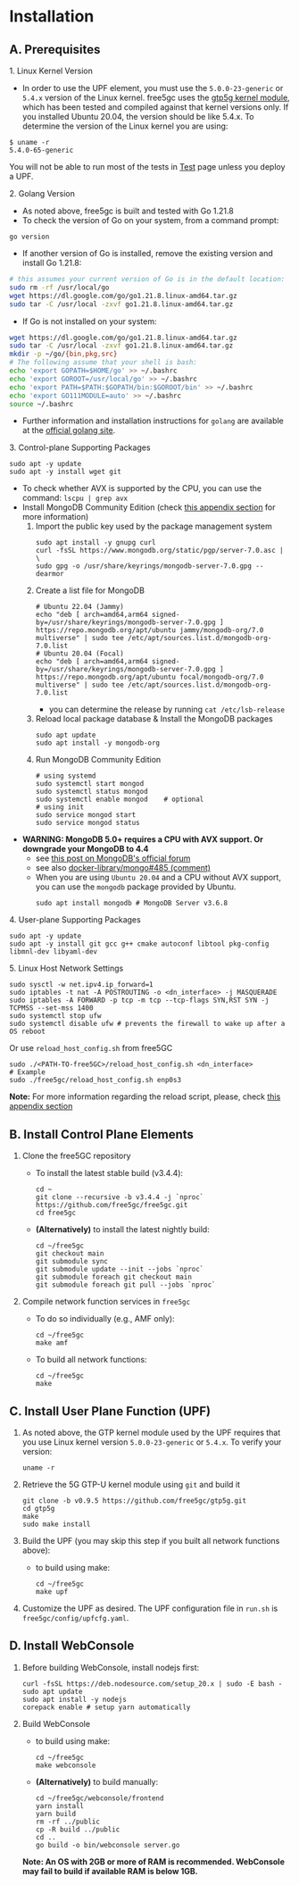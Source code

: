 <!-- Google tag (gtag.js) --> <script async src="https://www.googletagmanager.com/gtag/js?id=G-JETJ7TJ805"></script> <script> window.dataLayer = window.dataLayer || []; function gtag(){dataLayer.push(arguments);} gtag('js', new Date()); gtag('config', 'G-JETJ7TJ805'); </script>

# Installation

## A. Prerequisites

1\. Linux Kernel Version

* In order to use the UPF element, you must use the `5.0.0-23-generic` or `5.4.x` version of the Linux kernel.  free5gc uses the [gtp5g kernel module](https://github.com/free5gc/gtp5g), which has been tested and compiled against that kernel versions only. If you installed Ubuntu 20.04, the version should be like 5.4.x. To determine the version of the Linux kernel you are using:

```
$ uname -r
5.4.0-65-generic
```

You will not be able to run most of the tests in [Test](./4-test-free5gc.md) page unless you deploy a UPF.

2\. Golang Version

* As noted above, free5gc is built and tested with Go 1.21.8
* To check the version of Go on your system, from a command prompt:
```
go version
```

* If another version of Go is installed, remove the existing version and install Go 1.21.8:

```bash
# this assumes your current version of Go is in the default location:
sudo rm -rf /usr/local/go
wget https://dl.google.com/go/go1.21.8.linux-amd64.tar.gz
sudo tar -C /usr/local -zxvf go1.21.8.linux-amd64.tar.gz
```

* If Go is not installed on your system:

```bash
wget https://dl.google.com/go/go1.21.8.linux-amd64.tar.gz
sudo tar -C /usr/local -zxvf go1.21.8.linux-amd64.tar.gz
mkdir -p ~/go/{bin,pkg,src}
# The following assume that your shell is bash:
echo 'export GOPATH=$HOME/go' >> ~/.bashrc
echo 'export GOROOT=/usr/local/go' >> ~/.bashrc
echo 'export PATH=$PATH:$GOPATH/bin:$GOROOT/bin' >> ~/.bashrc
echo 'export GO111MODULE=auto' >> ~/.bashrc
source ~/.bashrc
```

* Further information and installation instructions for `golang` are available at the [official golang site](https://golang.org/doc/install).

3\. Control-plane Supporting Packages

```
sudo apt -y update
sudo apt -y install wget git
```

* To check whether AVX is supported by the CPU, you can use the command:
        ```
        lscpu | grep avx
        ```
* Install MongoDB Community Edition (check [this appendix section](./Appendix.md#appendix-g-install-mongodb-70x-on-ubuntu-server-220403) for more information)
    1. Import the public key used by the package management system
        ```
        sudo apt install -y gnupg curl
        curl -fsSL https://www.mongodb.org/static/pgp/server-7.0.asc | \
        sudo gpg -o /usr/share/keyrings/mongodb-server-7.0.gpg --dearmor
        ```
    2. Create a list file for MongoDB
        ```
        # Ubuntu 22.04 (Jammy)
        echo "deb [ arch=amd64,arm64 signed-by=/usr/share/keyrings/mongodb-server-7.0.gpg ] https://repo.mongodb.org/apt/ubuntu jammy/mongodb-org/7.0 multiverse" | sudo tee /etc/apt/sources.list.d/mongodb-org-7.0.list
        # Ubuntu 20.04 (Focal)
        echo "deb [ arch=amd64,arm64 signed-by=/usr/share/keyrings/mongodb-server-7.0.gpg ] https://repo.mongodb.org/apt/ubuntu focal/mongodb-org/7.0 multiverse" | sudo tee /etc/apt/sources.list.d/mongodb-org-7.0.list
        ```
        - you can determine the release by running `cat /etc/lsb-release`
    3. Reload local package database & Install the MongoDB packages
        ```
        sudo apt update
        sudo apt install -y mongodb-org
        ```
    4. Run MongoDB Community Edition
        ```
        # using systemd
        sudo systemctl start mongod
        sudo systemctl status mongod
        sudo systemctl enable mongod    # optional
        # using init
        sudo service mongod start
        sudo service mongod status
        ```
* **WARNING: MongoDB 5.0+ requires a CPU with AVX support. Or downgrade your MongoDB to 4.4**
    * see [this post on MongoDB's official forum](https://www.mongodb.com/community/forums/t/mongodb-5-0-cpu-intel-g4650-compatibility/116610/2)
    * see also [docker-library/mongo#485 (comment)](https://github.com/docker-library/mongo/issues/485#issuecomment-891991814)
    * When you are using `Ubuntu 20.04` and a CPU without AVX support, you can use the `mongodb` package provided by Ubuntu. 
        ```
        sudo apt install mongodb # MongoDB Server v3.6.8
        ```

4\. User-plane Supporting Packages

```
sudo apt -y update
sudo apt -y install git gcc g++ cmake autoconf libtool pkg-config libmnl-dev libyaml-dev
```

5\. Linux Host Network Settings

```
sudo sysctl -w net.ipv4.ip_forward=1
sudo iptables -t nat -A POSTROUTING -o <dn_interface> -j MASQUERADE
sudo iptables -A FORWARD -p tcp -m tcp --tcp-flags SYN,RST SYN -j TCPMSS --set-mss 1400
sudo systemctl stop ufw
sudo systemctl disable ufw # prevents the firewall to wake up after a OS reboot
```

Or use `reload_host_config.sh` from free5GC
```
sudo ./<PATH-TO-free5GC>/reload_host_config.sh <dn_interface>
# Example
sudo ./free5gc/reload_host_config.sh enp0s3
```

**Note:** For more information regarding the reload script, please, check [this appendix section](./Appendix.md#appendix-h-using-the-reload_host_configsh-script)

## B. Install Control Plane Elements

1. Clone the free5GC repository
    * To install the latest stable build (v3.4.4):

        ```
        cd ~
        git clone --recursive -b v3.4.4 -j `nproc` https://github.com/free5gc/free5gc.git
        cd free5gc
        ```

    * **(Alternatively)** to install the latest nightly build:

        ```
        cd ~/free5gc
        git checkout main
        git submodule sync
        git submodule update --init --jobs `nproc`
        git submodule foreach git checkout main
        git submodule foreach git pull --jobs `nproc`
        ```

2. Compile network function services in `free5gc`
    * To do so individually (e.g., AMF only):

        ```
        cd ~/free5gc
        make amf
        ```

    * To build all network functions:

        ```
        cd ~/free5gc
        make
        ```

## C. Install User Plane Function (UPF)

1. As noted above, the GTP kernel module used by the UPF requires that you use Linux kernel version `5.0.0-23-generic` or `5.4.x`.  To verify your version:

    ```
    uname -r
    ```

2. Retrieve the 5G GTP-U kernel module using `git` and build it

    ```
    git clone -b v0.9.5 https://github.com/free5gc/gtp5g.git
    cd gtp5g
    make
    sudo make install
    ```

3. Build the UPF (you may skip this step if you built all network functions above):

    * to build using make:

        ```
        cd ~/free5gc
        make upf
        ```

4. Customize the UPF as desired. The UPF configuration file in `run.sh` is `free5gc/config/upfcfg.yaml`.

## D. Install WebConsole

1. Before building WebConsole, install nodejs first:

    ```
    curl -fsSL https://deb.nodesource.com/setup_20.x | sudo -E bash - 
    sudo apt update
    sudo apt install -y nodejs
    corepack enable # setup yarn automatically
    ```

2. Build WebConsole

    * to build using make:

        ```
        cd ~/free5gc
        make webconsole
        ```

    * **(Alternatively)** to build manually:

        ```
        cd ~/free5gc/webconsole/frontend
        yarn install
        yarn build
        rm -rf ../public
        cp -R build ../public
        cd ..
        go build -o bin/webconsole server.go
        ```

   **Note: An OS with 2GB or more of RAM is recommended. WebConsole may fail to build if available RAM is below 1GB.**
